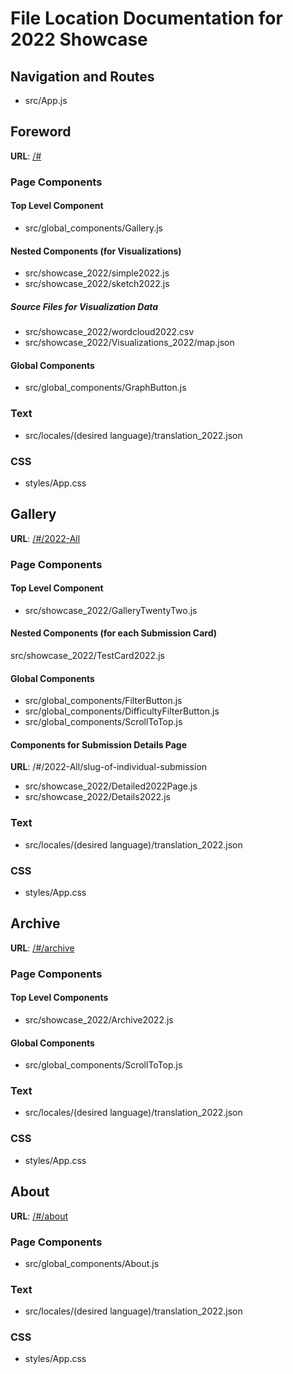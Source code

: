 
# File Location Documentation for 2022 Showcase


## Navigation and Routes
- src/App.js




## Foreword
**URL**: [/#](http://localhost:3000/#/)

### Page Components

#### Top Level Component
- src/global_components/Gallery.js

#### Nested Components (for Visualizations)
- src/showcase_2022/simple2022.js
- src/showcase_2022/sketch2022.js

##### Source Files for Visualization Data
- src/showcase_2022/wordcloud2022.csv
- src/showcase_2022/Visualizations_2022/map.json

#### Global Components
- src/global_components/GraphButton.js


### Text
- src/locales/(desired language)/translation_2022.json


### CSS
- styles/App.css




## Gallery
**URL**: [/#/2022-All](http://localhost:3000/#/2022-All)

### Page Components

#### Top Level Component
- src/showcase_2022/GalleryTwentyTwo.js

#### Nested Components (for each Submission Card)
src/showcase_2022/TestCard2022.js

#### Global Components
- src/global_components/FilterButton.js 
- src/global_components/DifficultyFilterButton.js 
- src/global_components/ScrollToTop.js 

#### Components for Submission Details Page
**URL**: /#/2022-All/slug-of-individual-submission

- src/showcase_2022/Detailed2022Page.js
- src/showcase_2022/Details2022.js


### Text
- src/locales/(desired language)/translation_2022.json


### CSS
- styles/App.css




## Archive
**URL**: [/#/archive](http://localhost:3000/#/archive)

### Page Components

#### Top Level Components
- src/showcase_2022/Archive2022.js

#### Global Components
- src/global_components/ScrollToTop.js


### Text
- src/locales/(desired language)/translation_2022.json


### CSS
- styles/App.css





## About
**URL**: [/#/about](http://localhost:3000/#/about)

### Page Components
- src/global_components/About.js


### Text
- src/locales/(desired language)/translation_2022.json


### CSS
- styles/App.css
